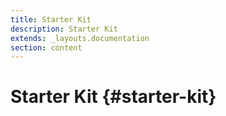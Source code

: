 ```yaml
---
title: Starter Kit
description: Starter Kit
extends: _layouts.documentation
section: content
---
```


# Starter Kit {#starter-kit}